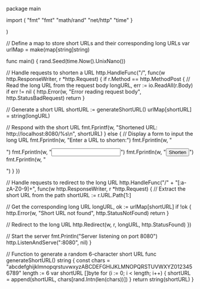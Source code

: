 package main

import (  "fmt"  "fmt" "math/rand" "net/http" "time" }

)

// Define a map to store short URLs and their corresponding long URLs
var urlMap = make(map[string]string)

func main() {
 rand.Seed(time.Now().UnixNano())

 // Handle requests to shorten a URL
 http.HandleFunc("/", func(w http.ResponseWriter, r *http.Request) {
  if r.Method == http.MethodPost {
   // Read the long URL from the request body
   longURL, err := io.ReadAll(r.Body)
   if err != nil {
    http.Error(w, "Error reading request body", http.StatusBadRequest)
    return
   }

   // Generate a short URL
   shortURL := generateShortURL()
   urlMap[shortURL] = string(longURL)

   // Respond with the short URL
   fmt.Fprintf(w, "Shortened URL: http://localhost:8080/%s\n", shortURL)
  } else {
   // Display a form to input the long URL
   fmt.Fprintln(w, "Enter a URL to shorten:")
   fmt.Fprintln(w, "<form method='POST' action='/'>")
   fmt.Fprintln(w, "<input type='text' name='url' />")
   fmt.Fprintln(w, "<input type='submit' value='Shorten' />")
   fmt.Fprintln(w, "</form>")
  }
 })

 // Handle requests to redirect to the long URL
 http.HandleFunc("/" + "[:a-zA-Z0-9]+", func(w http.ResponseWriter, r *http.Request) {
  // Extract the short URL from the path
  shortURL := r.URL.Path[1:]

  // Get the corresponding long URL
  longURL, ok := urlMap[shortURL]
  if !ok {
   http.Error(w, "Short URL not found", http.StatusNotFound)
   return
  }

  // Redirect to the long URL
  http.Redirect(w, r, longURL, http.StatusFound)
 })

 // Start the server
 fmt.Println("Server listening on port 8080")
 http.ListenAndServe(":8080", nil)
}

// Function to generate a random 6-character short URL
func generateShortURL() string {
 const chars = "abcdefghijklmnopqrstuvwxyzABCDEFGHIJKLMNOPQRSTUVWXYZ0123456789"
 length := 6
 var shortURL []byte
 for (i := 0; i < length; i++) {
  shortURL = append(shortURL, chars[rand.Intn(len(chars))])
 }
 return string(shortURL)
}

